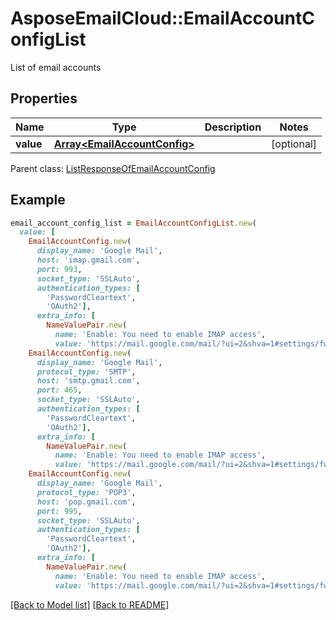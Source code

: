 # AsposeEmailCloud::EmailAccountConfigList

List of email accounts             

## Properties
Name | Type | Description | Notes
---- | ---- | ----------- | -----
**value** |[**Array&lt;EmailAccountConfig&gt;**](EmailAccountConfig.md) |  | [optional] 

Parent class: [ListResponseOfEmailAccountConfig](ListResponseOfEmailAccountConfig.md)


## Example
```ruby
email_account_config_list = EmailAccountConfigList.new(
  value: [
    EmailAccountConfig.new(
      display_name: 'Google Mail',
      host: 'imap.gmail.com',
      port: 993,
      socket_type: 'SSLAuto',
      authentication_types: [
        'PasswordCleartext',
        'OAuth2'],
      extra_info: [
        NameValuePair.new(
          name: 'Enable: You need to enable IMAP access',
          value: 'https://mail.google.com/mail/?ui=2&shva=1#settings/fwdandpop')]),
    EmailAccountConfig.new(
      display_name: 'Google Mail',
      protocol_type: 'SMTP',
      host: 'smtp.gmail.com',
      port: 465,
      socket_type: 'SSLAuto',
      authentication_types: [
        'PasswordCleartext',
        'OAuth2'],
      extra_info: [
        NameValuePair.new(
          name: 'Enable: You need to enable IMAP access',
          value: 'https://mail.google.com/mail/?ui=2&shva=1#settings/fwdandpop')]),
    EmailAccountConfig.new(
      display_name: 'Google Mail',
      protocol_type: 'POP3',
      host: 'pop.gmail.com',
      port: 995,
      socket_type: 'SSLAuto',
      authentication_types: [
        'PasswordCleartext',
        'OAuth2'],
      extra_info: [
        NameValuePair.new(
          name: 'Enable: You need to enable IMAP access',
          value: 'https://mail.google.com/mail/?ui=2&shva=1#settings/fwdandpop')])])
```


[[Back to Model list]](Models.md) [[Back to README]](README.md)
